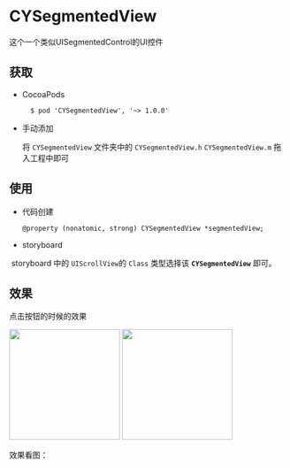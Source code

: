 # CYSegmentedView

这个一个类似UISegmentedControl的UI控件


## 获取
- CocoaPods

		$ pod 'CYSegmentedView', '~> 1.0.0'

- 手动添加
	
	将 `CYSegmentedView` 文件夹中的 `CYSegmentedView.h` `CYSegmentedView.m` 拖入工程中即可

## 使用

- 代码创建
  
  ```
  @property (nonatomic, strong) CYSegmentedView *segmentedView;
  ```
- storyboard

  storyboard 中的 `UIScrollView`的 `Class` 类型选择该 **`CYSegmentedView`** 即可。

## 效果

点击按钮的时候的效果

<img src="" width="200">
<img src="" width="200">



效果看图：
![]()



